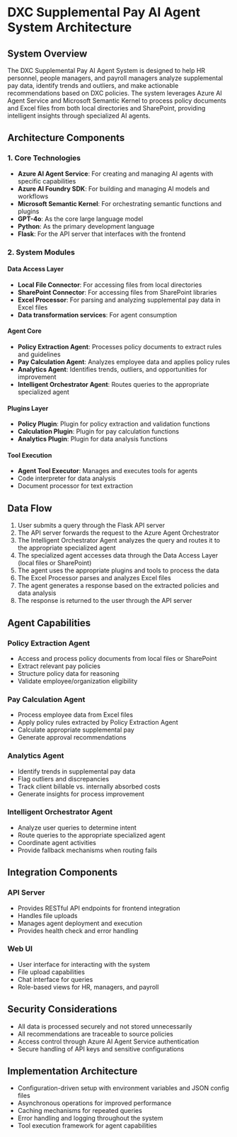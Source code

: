 # DXC Supplemental Pay AI Agent System Architecture

## System Overview

The DXC Supplemental Pay AI Agent System is designed to help HR personnel, people managers, and payroll managers analyze supplemental pay data, identify trends and outliers, and make actionable recommendations based on DXC policies. The system leverages Azure AI Agent Service and Microsoft Semantic Kernel to process policy documents and Excel files from both local directories and SharePoint, providing intelligent insights through specialized AI agents.

## Architecture Components

### 1. Core Technologies
- **Azure AI Agent Service**: For creating and managing AI agents with specific capabilities
- **Azure AI Foundry SDK**: For building and managing AI models and workflows
- **Microsoft Semantic Kernel**: For orchestrating semantic functions and plugins
- **GPT-4o**: As the core large language model
- **Python**: As the primary development language
- **Flask**: For the API server that interfaces with the frontend

### 2. System Modules

#### Data Access Layer
- **Local File Connector**: For accessing files from local directories
- **SharePoint Connector**: For accessing files from SharePoint libraries
- **Excel Processor**: For parsing and analyzing supplemental pay data in Excel files
- **Data transformation services**: For agent consumption

#### Agent Core
- **Policy Extraction Agent**: Processes policy documents to extract rules and guidelines
- **Pay Calculation Agent**: Analyzes employee data and applies policy rules
- **Analytics Agent**: Identifies trends, outliers, and opportunities for improvement
- **Intelligent Orchestrator Agent**: Routes queries to the appropriate specialized agent

#### Plugins Layer
- **Policy Plugin**: Plugin for policy extraction and validation functions
- **Calculation Plugin**: Plugin for pay calculation functions
- **Analytics Plugin**: Plugin for data analysis functions

#### Tool Execution
- **Agent Tool Executor**: Manages and executes tools for agents
- Code interpreter for data analysis
- Document processor for text extraction

## Data Flow

1. User submits a query through the Flask API server
2. The API server forwards the request to the Azure Agent Orchestrator
3. The Intelligent Orchestrator Agent analyzes the query and routes it to the appropriate specialized agent
4. The specialized agent accesses data through the Data Access Layer (local files or SharePoint)
5. The agent uses the appropriate plugins and tools to process the data
6. The Excel Processor parses and analyzes Excel files
7. The agent generates a response based on the extracted policies and data analysis
8. The response is returned to the user through the API server

## Agent Capabilities

### Policy Extraction Agent
- Access and process policy documents from local files or SharePoint
- Extract relevant pay policies
- Structure policy data for reasoning
- Validate employee/organization eligibility

### Pay Calculation Agent
- Process employee data from Excel files
- Apply policy rules extracted by Policy Extraction Agent
- Calculate appropriate supplemental pay
- Generate approval recommendations

### Analytics Agent
- Identify trends in supplemental pay data
- Flag outliers and discrepancies
- Track client billable vs. internally absorbed costs
- Generate insights for process improvement

### Intelligent Orchestrator Agent
- Analyze user queries to determine intent
- Route queries to the appropriate specialized agent
- Coordinate agent activities
- Provide fallback mechanisms when routing fails

## Integration Components

### API Server
- Provides RESTful API endpoints for frontend integration
- Handles file uploads
- Manages agent deployment and execution
- Provides health check and error handling

### Web UI
- User interface for interacting with the system
- File upload capabilities
- Chat interface for queries
- Role-based views for HR, managers, and payroll

## Security Considerations
- All data is processed securely and not stored unnecessarily
- All recommendations are traceable to source policies
- Access control through Azure AI Agent Service authentication
- Secure handling of API keys and sensitive configurations

## Implementation Architecture
- Configuration-driven setup with environment variables and JSON config files
- Asynchronous operations for improved performance
- Caching mechanisms for repeated queries
- Error handling and logging throughout the system
- Tool execution framework for agent capabilities 